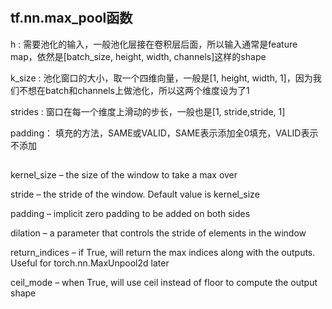 #

## tf.nn.max_pool函数

h : 需要池化的输入，一般池化层接在卷积层后面，所以输入通常是feature map，依然是[batch_size, height, width, channels]这样的shape

k_size : 池化窗口的大小，取一个四维向量，一般是[1, height, width, 1]，因为我们不想在batch和channels上做池化，所以这两个维度设为了1

strides : 窗口在每一个维度上滑动的步长，一般也是[1, stride,stride, 1]

padding： 填充的方法，SAME或VALID，SAME表示添加全0填充，VALID表示不添加

## 
kernel_size – the size of the window to take a max over

stride – the stride of the window. Default value is kernel_size

padding – implicit zero padding to be added on both sides

dilation – a parameter that controls the stride of elements in the window

return_indices – if True, will return the max indices along with the outputs. Useful for torch.nn.MaxUnpool2d later

ceil_mode – when True, will use ceil instead of floor to compute the output shape